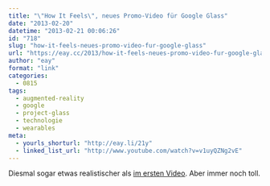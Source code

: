 ```yaml
---
title: "\"How It Feels\", neues Promo-Video für Google Glass"
date: "2013-02-20"
datetime: "2013-02-21 00:06:26"
id: "718"
slug: "how-it-feels-neues-promo-video-fur-google-glass"
url: "https://eay.cc/2013/how-it-feels-neues-promo-video-fur-google-glass/"
author: "eay"
format: "link"
categories:
  - 0815
tags:
  - augmented-reality
  - google
  - project-glass
  - technologie
  - wearables
meta:
  - yourls_shorturl: "http://eay.li/21y"
  - linked_list_url: "http://www.youtube.com/watch?v=v1uyQZNg2vE"
---
```


Diesmal sogar etwas realistischer als [im ersten Video](http://youtu.be/9c6W4CCU9M4). Aber immer noch toll.

